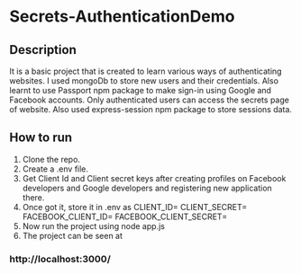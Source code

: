 # Secrets-AuthenticationDemo

## Description
It is a basic project that is created to learn various ways of authenticating websites. I used mongoDb to store new users and their credentials. Also learnt to use Passport npm package to make sign-in using Google and Facebook accounts.
Only authenticated users can access the secrets page of website. Also used express-session npm package to store sessions data.

## How to run 
1. Clone the repo.
2. Create a .env file.
3. Get Client Id and Client secret keys after creating profiles on Facebook developers and Google developers and registering new application there.
4. Once got it, store it in .env as
      CLIENT_ID=
      CLIENT_SECRET=
      FACEBOOK_CLIENT_ID=
      FACEBOOK_CLIENT_SECRET=
5. Now run the project using node app.js
6. The project can be seen at 
### http://localhost:3000/

